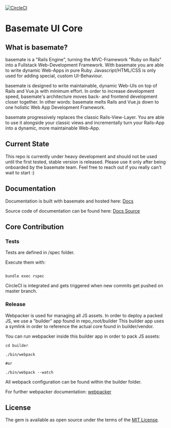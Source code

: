 [![CircleCI](https://circleci.com/gh/basemate/basemate-ui-core/tree/master.svg?style=shield)](https://circleci.com/gh/basemate/basemate-ui-core/tree/master)

# Basemate UI Core

## What is basemate?

basemate is a "Rails Engine", turning the MVC-Framework "Ruby on Rails" into a
Fullstack Web-Development Framework. With basemate you are able to write dynamic
Web-Apps in pure Ruby. Javascript/HTML/CSS is only used for adding special, custom
UI-Behaviour.

basemate is designed to write maintainable, dynamic Web-UIs on top of Rails and Vue.js with
minimum effort. In order to increase development speed, basemate's architecture
moves back- and frontend development closer together. In other words: basemate
melts Rails and Vue.js down to one holistic Web App Development Framework.

basemate progressively replaces the classic Rails-View-Layer. You are able to use
it alongside your classic views and incrementally turn your Rails-App into a
dynamic, more maintainable Web-App.


## Current State
This repo is currently under heavy development and should not be used until the
first tested, stable version is released. Please use it only after being
onboarded by the basemate team. Feel free to reach out if you really can't
wait to start :)

## Documentation

Documentation is built with basemate and hosted here: [Docs](https://basemate-ui-core.herokuapp.com)

Source code of documentation can be found here: [Docs Source](https://github.com/basemate/basemate-ui-core-docs)

## Core Contribution

### Tests

Tests are defined in /spec folder.

Execute them with:

```shell

bundle exec rspec

```

CircleCI is integrated and gets triggered when new commits get pushed on master branch.

### Release

Webpacker is used for managing all JS assets. In order to deploy a packed JS, we
use a "builder" app found in repo_root/builder
This builder app uses a symlink in order to reference the actual core found in
builder/vendor.

You can run webpacker inside this builder app in order to pack JS assets:

```shell
cd builder

./bin/webpack

#or

./bin/webpack --watch
```

All webpack configuration can be found within the builder folder.

For further webpacker documentation: [webpacker](https://github.com/rails/webpacker)

## License
The gem is available as open source under the terms of the
[MIT License](https://opensource.org/licenses/MIT).
